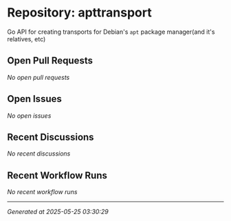 # Repository: apttransport

Go API for creating transports for Debian's `apt` package manager(and it's relatives, etc)

## Open Pull Requests


*No open pull requests*


## Open Issues


*No open issues*


## Recent Discussions


*No recent discussions*


## Recent Workflow Runs


*No recent workflow runs*


---
*Generated at 2025-05-25 03:30:29*

